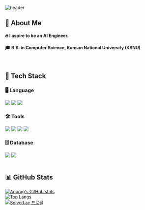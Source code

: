 <div>
  
  <!--header-->
  ![header](https://capsule-render.vercel.app/api?type=waving&color=gradient&height=300&section=header&text=Gondra's%20GitHub%20%F0%9F%A4%97)

</div>

<div>
  <!--Body-->
  
  ## 👀 About Me  
  #### 🔥 I aspire to be an AI Engineer.  
  #### 🎓 B.S. in Computer Science, Kunsan National University (KSNU)

  <br/>

  ## 🧱 Tech Stack  

  ### 🖥️ Language  
  <img src="https://img.shields.io/badge/-A8B9CC?style=flat-square&logo=C&logoColor=white"/>  
  <img src="https://img.shields.io/badge/Java-007396?style=flat-square&logo=OpenJDK&logoColor=white"/>  
  <img src="https://img.shields.io/badge/Python-3776AB?style=flat-square&logo=Python&logoColor=white"/>  

  ### 🛠️ Tools  
  <img src="https://img.shields.io/badge/Visual Studio-5C2D91?style=flat-square&logo=Visual%20Studio&logoColor=white"/>  
  <img src="https://img.shields.io/badge/Android Studio-3DDC84?style=flat-square&logo=Android&logoColor=white"/>  
  <img src="https://img.shields.io/badge/Jupyter-F37626?style=flat-square&logo=Jupyter&logoColor=white"/>  
  <img src="https://img.shields.io/badge/VS Code-007ACC?style=flat-square&logo=Visual%20Studio%20Code&logoColor=white"/>  

  ### 🗄️ Database  
  <img src="https://img.shields.io/badge/MySQL-4479A1?style=flat-square&logo=MySQL&logoColor=white"/>  
  <img src="https://img.shields.io/badge/Firebase-DD2C00?style=flat-square&logo=Firebase&logoColor=white"/>  
  <br/>
  <br/>


  ## 📊 GitHub Stats  

  [![Anurag's GitHub stats](https://github-readme-stats.vercel.app/api?username=Gondra98&show_icons=true&theme=radical)](https://github.com/anuraghazra/github-readme-stats)  
  [![Top Langs](https://github-readme-stats.vercel.app/api/top-langs/?username=Gondra98&layout=compact)](https://github.com/anuraghazra/github-readme-stats)  
  [![Solved.ac 프로필](http://mazassumnida.wtf/api/v2/generate_badge?boj=dasseo1)](https://solved.ac/dasseo1)

</div>


